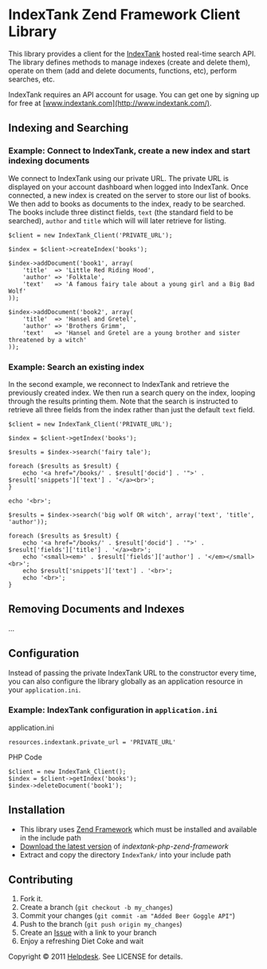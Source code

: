IndexTank Zend Framework Client Library
=======================================

This library provides a client for the [IndexTank](http://www.indextank.com/) hosted real-time search API. The library defines methods to manage indexes (create and delete them), operate on them (add and delete documents, functions, etc), perform searches, etc.

IndexTank requires an API account for usage. You can get one by signing up for free at [www.indextank.com](http://www.indextank.com/).

Indexing and Searching
----------------------

### Example: Connect to IndexTank, create a new index and start indexing documents ###

We connect to IndexTank using our private URL. The private URL is displayed on your account dashboard when logged into IndexTank. Once connected, a new index is created on the server to store our list of books. We then add to books as documents to the index, ready to be searched. The books include three distinct fields, `text` (the standard field to be searched), `author` and `title` which will will later retrieve for listing.

    $client = new IndexTank_Client('PRIVATE_URL');
    
    $index = $client->createIndex('books');
    
    $index->addDocument('book1', array(
        'title'  => 'Little Red Riding Hood',
        'author' => 'Folktale',
        'text'   => 'A famous fairy tale about a young girl and a Big Bad Wolf'
    ));
    
    $index->addDocument('book2', array(
        'title'  => 'Hansel and Gretel',
        'author' => 'Brothers Grimm',
        'text'   => 'Hansel and Gretel are a young brother and sister threatened by a witch'
    ));

### Example: Search an existing index ###

In the second example, we reconnect to IndexTank and retrieve the previously created index. We then run a search query on the index, looping through the results printing them. Note that the search is instructed to retrieve all three fields from the index rather than just the default `text` field.

    $client = new IndexTank_Client('PRIVATE_URL');
    
    $index = $client->getIndex('books');
    
    $results = $index->search('fairy tale');
    
    foreach ($results as $result) {
        echo '<a href="/books/' . $result['docid'] . '">' . $result['snippets']['text'] . '</a><br>';
    }
    
    echo '<br>';

    $results = $index->search('big wolf OR witch', array('text', 'title', 'author'));
    
    foreach ($results as $result) {
        echo '<a href="/books/' . $result['docid'] . '">' . $result['fields']['title'] . '</a><br>';
        echo '<small><em>' . $result['fields']['author'] . '</em></small><br>';
        echo $result['snippets']['text'] . '<br>';
        echo '<br>';
    }

Removing Documents and Indexes
------------------------------
...

Configuration
-------------

Instead of passing the private IndexTank URL to the constructor every time, you can also configure the library globally as an application resource in your `application.ini`.

### Example: IndexTank configuration in `application.ini` ###

application.ini

    resources.indextank.private_url = 'PRIVATE_URL'

PHP Code

    $client = new IndexTank_Client();
    $index = $client->getIndex('books');
    $index->deleteDocument('book1');

Installation
------------

 * This library uses [Zend Framework](http://framework.zend.com/) which must be installed and available in the include path
 * [Download the latest version](https://github.com/helpdesk/indextank-php-zend-framework/zipball/master) of *indextank-php-zend-framework*
 * Extract and copy the directory `IndexTank/` into your include path

Contributing
------------

1. Fork it.
2. Create a branch (`git checkout -b my_changes`)
3. Commit your changes (`git commit -am "Added Beer Goggle API"`)
4. Push to the branch (`git push origin my_changes`)
5. Create an [Issue](https://github.com/helpdesk/indextank-php-zend-framework/issues) with a link to your branch
6. Enjoy a refreshing Diet Coke and wait

Copyright &copy; 2011 [Helpdesk](http://www.helpdeskhq.com/). See LICENSE for details.
